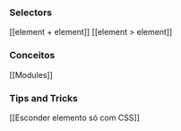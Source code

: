 
### Selectors
[[element + element]]
[[element > element]]

### Conceitos
[[Modules]]

### Tips and Tricks
[[Esconder elemento só com CSS]]